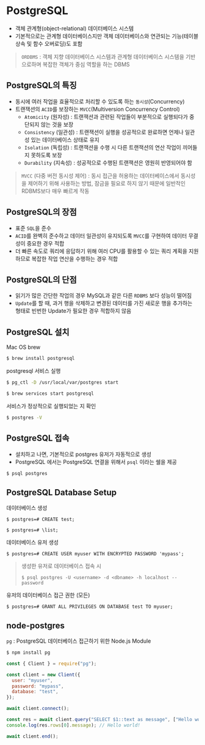 # PostgreSQL

- 객체 관계형(object-relational) 데이터베이스 시스템
- 기본적으로는 관계형 데이터베이스지만 객체 데이터베이스와 연관되는 기능(테이블 상속 및 함수 오버로딩)도 포함

> `ORDBMS` : 객체 지향 데이터베이스 시스템과 관계형 데이터베이스 시스템을 기반으로하며 복잡한 객체가 중심 역할을 하는 DBMS

## PostgreSQL의 특징

- 동시에 여러 작업을 효율적으로 처리할 수 있도록 하는 `동시성`(Concurrency)
- 트랜잭션의 `ACID`를 보장하는 `MVCC`(Multiversion Concurrency Control)
  - `Atomicity` (원자성) : 트랜잭션과 관련된 작업들이 부분적으로 실행되다가 중단되지 않는 것을 보장
  - `Consistency` (일관성) : 트랜잭션이 실행을 성공적으로 완료하면 언제나 일관성 있는 데이터베이스 상태로 유지
  - `Isolation` (독립성) : 트랜잭션을 수행 시 다른 트랜잭션의 연산 작업이 끼어들지 못하도록 보장
  - `Durability` (지속성) : 성공적으로 수행된 트랜잭션은 영원히 반영되어야 함

> `MVCC` (다중 버전 동시성 제어) : 동시 접근을 허용하는 데이터베이스에서 동시성을 제어하기 위해 사용하는 방법, 잠금을 필요로 하지 않기 때문에 일반적인 RDBMS보다 매우 빠르게 작동

## PostgreSQL의 장점

- 표준 `SQL`을 준수
- `ACID`를 완벽히 준수하고 데이터 일관성이 유지되도록 `MVCC`를 구현하여 데이터 무결성이 중요한 경우 적합
- 더 빠른 속도로 쿼리에 응답하기 위해 여러 CPU를 활용할 수 있는 쿼리 계획을 지원하므로 복잡한 작업 연산을 수행하는 경우 적합

## PostgreSQL의 단점

- 읽기가 많은 간단한 작업의 경우 MySQL과 같은 다른 `RDBMS` 보다 성능이 떨어짐
- `Update`를 할 때, 과거 행을 삭제하고 변경된 데이터를 가진 새로운 행을 추가하는 형태로 빈번한 Update가 필요한 경우 적합하지 않음

## PostgreSQL 설치

Mac OS brew

```bash
$ brew install postgresql
```

postgresql 서비스 실행

```bash
$ pg_ctl -D /usr/local/var/postgres start

$ brew services start postgresql
```

서비스가 정상적으로 실행되었는 지 확인

```bash
$ postgres -V
```

## PostgreSQL 접속

- 설치하고 나면, 기본적으로 postgres 유저가 자동적으로 생성
- PostgreSQL 에서는 PostgreSQL 연결을 위해서 `psql` 이라는 쉘을 제공

```bash
$ psql postgres
```

## PostgreSQL Database Setup

데이터베이스 생성

```postgresql
$ postgres=# CREATE test;

$ postgres=# \list;
```

데이터베이스 유저 생성

```postgresql
$ postgres=# CREATE USER myuser WITH ENCRYPTED PASSWORD 'mypass';
```

> 생성한 유저로 데이터베이스 접속 시
>
> `$ psql postgres -U <username> -d <dbname> -h localhost --password`

유저의 데이터베이스 접근 권한 (모든)

```postgresql
$ postgres=# GRANT ALL PRIVILEGES ON DATABASE test TO myuser;
```

## node-postgres

`pg` : PostgreSQL 데이터베이스 접근하기 위한 Node.js Module

```bash
$ npm install pg
```

```javascript
const { Client } = require("pg");

const client = new Client({
  user: "myuser",
  password: "mypass",
  database: "test",
});

await client.connect();

const res = await client.query("SELECT $1::text as message", ["Hello world!"]);
console.log(res.rows[0].message); // Hello world!

await client.end();
```
